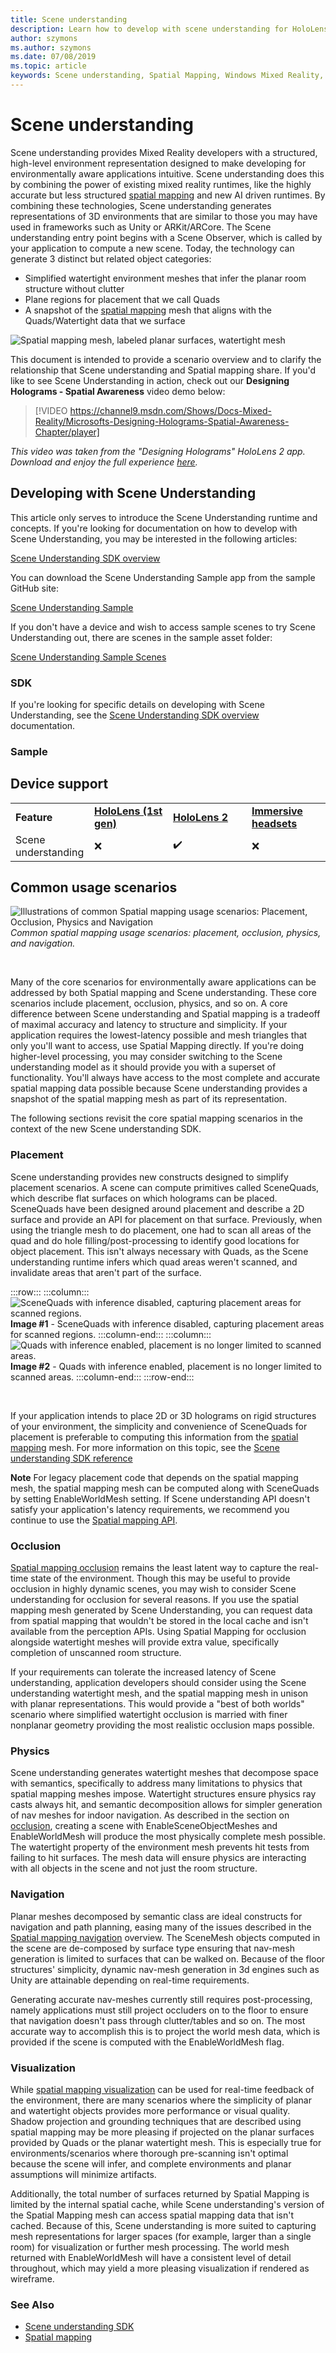 ```yaml
---
title: Scene understanding
description: Learn how to develop with scene understanding for HoloLens, including the SDK, capabilities, and common usage scenarios.
author: szymons
ms.author: szymons
ms.date: 07/08/2019
ms.topic: article
keywords: Scene understanding, Spatial Mapping, Windows Mixed Reality, Unity, mixed reality headset, windows mixed reality headset, virtual reality headset, HoloLens, occlusion, SDK
---
```


# Scene understanding

Scene understanding provides Mixed Reality developers with a structured, high-level environment representation designed to make developing for environmentally aware applications intuitive. Scene understanding does this by combining the power of existing mixed reality runtimes, like the highly accurate but less structured [spatial mapping](spatial-mapping.md) and new AI driven runtimes. By combining these technologies, Scene understanding generates representations of 3D environments that are similar to those you may have used in frameworks such as Unity or ARKit/ARCore. The Scene understanding entry point begins with a Scene Observer, which is called by your application to compute a new scene. Today, the technology can generate 3 distinct but related object categories:

* Simplified watertight environment meshes that infer the planar room structure without clutter
* Plane regions for placement that we call Quads
* A snapshot of the [spatial mapping](spatial-mapping.md) mesh that aligns with the Quads/Watertight data that we surface

![Spatial mapping mesh, labeled planar surfaces, watertight mesh](images/SUScenarios.png)

This document is intended to provide a scenario overview and to clarify the relationship that Scene understanding and Spatial mapping share. If you'd like to see Scene Understanding in action, check out our **Designing Holograms - Spatial Awareness** video demo below:

> [!VIDEO https://channel9.msdn.com/Shows/Docs-Mixed-Reality/Microsofts-Designing-Holograms-Spatial-Awareness-Chapter/player]

*This video was taken from the "Designing Holograms" HoloLens 2 app. Download and enjoy the full experience [here](https://aka.ms/dhapp).*

## Developing with Scene Understanding

This article only serves to introduce the Scene Understanding runtime and concepts. If you're looking for documentation on how to develop with Scene Understanding, you may be interested in the following articles:

[Scene Understanding SDK overview](../develop/unity/scene-understanding-SDK.md)

You can download the Scene Understanding Sample app from the sample GitHub site:

[Scene Understanding Sample](https://github.com/microsoft/MixedReality-SceneUnderstanding-Samples)

If you don't have a device and wish to access sample scenes to try Scene Understanding out, there are scenes in the sample asset folder:

[Scene Understanding Sample Scenes](https://github.com/sceneunderstanding-microsoft/unitysample/tree/master/Assets/Resources/SerializedScenesForPCPath)

### SDK

If you're looking for specific details on developing with Scene Understanding, see the [Scene Understanding SDK overview](../develop/unity/scene-understanding-SDK.md) documentation.

### Sample

## Device support

<table>
    <colgroup>
    <col width="25%" />
    <col width="25%" />
    <col width="25%" />
    <col width="25%" />
    </colgroup>
    <tr>
        <td><strong>Feature</strong></td>
        <td><a href="/hololens/hololens1-hardware"><strong>HoloLens (1st gen)</strong></a></td>
        <td><a href="https://docs.microsoft.com/hololens/hololens2-hardware"><strong>HoloLens 2</strong></td>
        <td><a href="../discover/immersive-headset-hardware-details.md"><strong>Immersive headsets</strong></a></td>
    </tr>
     <tr>
        <td>Scene understanding</td>
        <td>❌</td>
        <td>✔️</td>
        <td>❌</td>
    </tr>
</table>

## Common usage scenarios

![Illustrations of common Spatial mapping usage scenarios: Placement, Occlusion, Physics and Navigation](images/sm-concepts-1000px.png)<br>
*Common spatial mapping usage scenarios: placement, occlusion, physics, and navigation.*

<br>

Many of the core scenarios for environmentally aware applications can be addressed by both Spatial mapping and Scene understanding. These core scenarios include placement, occlusion, physics, and so on. A core difference between Scene understanding and Spatial mapping is a tradeoff of maximal accuracy and latency to structure and simplicity. If your application requires the lowest-latency possible and mesh triangles that only you'll want to access, use Spatial Mapping directly. If you're doing higher-level processing, you may consider switching to the Scene understanding model as it should provide you with a superset of functionality. You'll always have access to the most complete and accurate spatial mapping data possible because Scene understanding provides a snapshot of the spatial mapping mesh as part of its representation.

The following sections revisit the core spatial mapping scenarios in the context of the new Scene understanding SDK.

### Placement

Scene understanding provides new constructs designed to simplify placement scenarios. A scene can compute primitives called SceneQuads, which describe flat surfaces on which holograms can be placed. SceneQuads have been designed around placement and describe a 2D surface and provide an API for placement on that surface. Previously, when using the triangle mesh to do placement, one had to scan all areas of the quad and do hole filling/post-processing to identify good locations for object placement. This isn't always necessary with Quads, as the Scene understanding runtime infers which quad areas weren't scanned, and invalidate areas that aren't part of the surface.

:::row:::
    :::column:::
       ![SceneQuads with inference disabled, capturing placement areas for scanned regions.](images/SUQuads.png)<br>
       **Image #1** - SceneQuads with inference disabled, capturing placement areas for scanned regions.
    :::column-end:::
        :::column:::
       ![Quads with inference enabled, placement is no longer limited to scanned areas.](images/SUWatertight.png)<br>
        **Image #2** - Quads with inference enabled, placement is no longer limited to scanned areas.
    :::column-end:::
:::row-end:::

<br>


If your application intends to place 2D or 3D holograms on rigid structures of your environment, the simplicity and convenience of SceneQuads for placement is preferable to computing this information from the [spatial mapping](spatial-mapping.md) mesh. For more information on this topic, see the [Scene understanding SDK reference](../develop/unity/scene-understanding-SDK.md)

**Note** For legacy placement code that depends on the spatial mapping mesh, the spatial mapping mesh can be computed along with SceneQuads by setting EnableWorldMesh setting. If Scene understanding API doesn't satisfy your application's latency requirements, we recommend you continue to use the [Spatial mapping API](spatial-mapping.md#placement).

### Occlusion

[Spatial mapping occlusion](spatial-mapping.md#occlusion) remains the least latent way to capture the real-time state of the environment. Though this may be useful to provide occlusion in highly dynamic scenes, you may wish to consider Scene understanding for occlusion for several reasons. If you use the spatial mapping mesh generated by Scene Understanding, you can request data from spatial mapping that wouldn't be stored in the local cache and isn't available from the perception APIs. Using Spatial Mapping for occlusion alongside watertight meshes will provide extra value, specifically completion of unscanned room structure.

If your requirements can tolerate the increased latency of Scene understanding, application developers should consider using the Scene understanding watertight mesh, and the spatial mapping mesh in unison with planar representations. This would provide a "best of both worlds" scenario where simplified watertight occlusion is married with finer nonplanar geometry providing the most realistic occlusion maps possible.

### Physics

Scene understanding generates watertight meshes that decompose space with semantics, specifically to address many limitations to physics that spatial mapping meshes impose. Watertight structures ensure physics ray casts always hit, and semantic decomposition allows for simpler generation of nav meshes for indoor navigation. As described in the section on [occlusion](#occlusion), creating a scene with EnableSceneObjectMeshes and EnableWorldMesh will produce the most physically complete mesh possible. The watertight property of the environment mesh prevents hit tests from failing to hit surfaces. The mesh data will ensure physics are interacting with all objects in the scene and not just the room structure.

### Navigation

Planar meshes decomposed by semantic class are ideal constructs for navigation and path planning, easing many of the issues described in the [Spatial mapping navigation](spatial-mapping.md#navigation) overview. The SceneMesh objects computed in the scene are de-composed by surface type ensuring that nav-mesh generation is limited to surfaces that can be walked on. Because of the floor structures' simplicity, dynamic nav-mesh generation in 3d engines such as Unity are attainable depending on real-time requirements.

Generating accurate nav-meshes currently still requires post-processing, namely applications must still project occluders on to the floor to ensure that navigation doesn't pass through clutter/tables and so on. The most accurate way to accomplish this is to project the world mesh data, which is provided if the scene is computed with the EnableWorldMesh flag.

### Visualization

While [spatial mapping visualization](spatial-mapping.md#visualization) can be used for real-time feedback of the environment, there are many scenarios where the simplicity of planar and watertight objects provides more performance or visual quality. Shadow projection and grounding techniques that are described using spatial mapping may be more pleasing if projected on the planar surfaces provided by Quads or the planar watertight mesh. This is especially true for environments/scenarios where thorough pre-scanning isn't optimal because the scene will infer, and complete environments and planar assumptions will minimize artifacts.

Additionally, the total number of surfaces returned by Spatial Mapping is limited by the internal spatial cache, while Scene understanding's version of the Spatial Mapping mesh can access spatial mapping data that isn't cached. Because of this, Scene understanding is more suited to capturing mesh representations for larger spaces (for example, larger than a single room) for visualization or further mesh processing. The world mesh returned with EnableWorldMesh will have a consistent level of detail throughout, which may yield a more pleasing visualization if rendered as wireframe.

### See Also

* [Scene understanding SDK](../develop/unity/scene-understanding-SDK.md)
* [Spatial mapping](spatial-mapping.md)